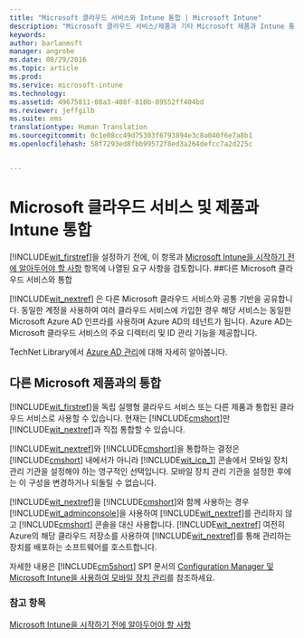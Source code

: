 ```yaml
---
title: "Microsoft 클라우드 서비스와 Intune 통합 | Microsoft Intune"
description: "Microsoft 클라우드 서비스/제품과 기타 Microsoft 제품과 Intune 통합"
keywords: 
author: barlanmsft
manager: angrobe
ms.date: 08/29/2016
ms.topic: article
ms.prod: 
ms.service: microsoft-intune
ms.technology: 
ms.assetid: 49675811-08a3-408f-810b-89552ff404bd
ms.reviewer: jeffgilb
ms.suite: ems
translationtype: Human Translation
ms.sourcegitcommit: 0c1e08cc49d75303f6793894e3c8a040f6e7a8b1
ms.openlocfilehash: 58f7293ed8fbb99572f8ed3a264defcc7a2d225c


---
```


# Microsoft 클라우드 서비스 및 제품과 Intune 통합

[!INCLUDE[wit_firstref](../includes/wit_firstref_md.md)]을 설정하기 전에, 이 항목과 [Microsoft Intune을 시작하기 전에 알아두어야 할 사항](what-to-know-before-you-start-microsoft-intune.md) 항목에 나열된 요구 사항을 검토합니다.
##다른 Microsoft 클라우드 서비스와 통합


[!INCLUDE[wit_nextref](../includes/wit_nextref_md.md)] 은 다른 Microsoft 클라우드 서비스와 공통 기반을 공유합니다. 동일한 계정을 사용하여 여러 클라우드 서비스에 가입한 경우 해당 서비스는 동일한 Microsoft Azure AD 인프라를 사용하며 Azure AD의 테넌트가 됩니다. Azure AD는 Microsoft 클라우드 서비스의 주요 디렉터리 및 ID 관리 기능을 제공합니다.

TechNet Library에서 [Azure AD 관리](http://technet.microsoft.com/library/hh967611.aspx)에 대해 자세히 알아봅니다.

## 다른 Microsoft 제품과의 통합
[!INCLUDE[wit_firstref](../includes/wit_firstref_md.md)]을 독립 실행형 클라우드 서비스 또는 다른 제품과 통합된 클라우드 서비스로 사용할 수 있습니다. 현재는 [!INCLUDE[cmshort](../includes/cmshort_md.md)]만 [!INCLUDE[wit_nextref](../includes/wit_nextref_md.md)]과 직접 통합할 수 있습니다.

[!INCLUDE[wit_nextref](../includes/wit_nextref_md.md)]와 [!INCLUDE[cmshort](../includes/cmshort_md.md)]을 통합하는 결정은 [!INCLUDE[cmshort](../includes/cmshort_md.md)] 내에서가 아니라 [!INCLUDE[wit_icp_1](../includes/wit_icp_1_md.md)] 콘솔에서 모바일 장치 관리 기관을 설정해야 하는 영구적인 선택입니다. 모바일 장치 관리 기관을 설정한 후에는 이 구성을 변경하거나 되돌릴 수 없습니다.

[!INCLUDE[wit_nextref](../includes/wit_nextref_md.md)]을 [!INCLUDE[cmshort](../includes/cmshort_md.md)]와 함께 사용하는 경우 [!INCLUDE[wit_adminconsole](../includes/wit_adminconsole_md.md)]을 사용하여 [!INCLUDE[wit_nextref](../includes/wit_nextref_md.md)]를 관리하지 않고 [!INCLUDE[cmshort](../includes/cmshort_md.md)] 콘솔을 대신 사용합니다. [!INCLUDE[wit_nextref](../includes/wit_nextref_md.md)] 여전히 Azure의 해당 클라우드 저장소를 사용하여 [!INCLUDE[wit_nextref](../includes/wit_nextref_md.md)]를 통해 관리하는 장치를 배포하는 소프트웨어를 호스트합니다.

자세한 내용은 [!INCLUDE[cm5short](../includes/cm5short_md.md)] SP1 문서의 [Configuration Manager 및 Microsoft Intune을 사용하여 모바일 장치 관리](http://msdn.microsoft.com/library/2c6bd0e5-d436-41c8-bf38-30152d76be10)를 참조하세요.

### 참고 항목
[Microsoft Intune을 시작하기 전에 알아두어야 할 사항](what-to-know-before-you-start-microsoft-intune.md)



<!--HONumber=Aug16_HO5-->


